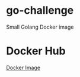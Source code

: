 # go-challenge

Small Golang Docker image

# Docker Hub 
[Docker Image](https://hub.docker.com/repository/docker/ruiartur/go-challenge) 